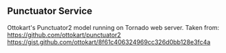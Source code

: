 ## Punctuator Service

Ottokart's Punctuator2 model running on Tornado web server. Taken from:
https://github.com/ottokart/punctuator2
https://gist.github.com/ottokart/8f61c406324969cc326d0bb128e3fc4a
